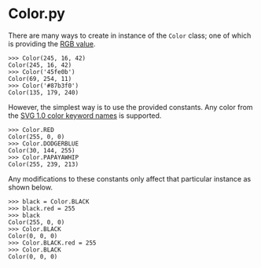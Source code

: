 Color.py
========

There are many ways to create in instance of the `Color` class; one of which is providing the [RGB value](http://www.w3.org/TR/css3-color/#rgb-color).

    >>> Color(245, 16, 42)
    Color(245, 16, 42)
    >>> Color('45fe0b')
    Color(69, 254, 11)
    >>> Color('#87b3f0')
    Color(135, 179, 240)

However, the simplest way is to use the provided constants. Any color from the [SVG 1.0 color keyword names](http://www.w3.org/TR/SVG/types.html#ColorKeywords) is supported.

    >>> Color.RED
    Color(255, 0, 0)
    >>> Color.DODGERBLUE
    Color(30, 144, 255)
    >>> Color.PAPAYAWHIP
    Color(255, 239, 213)

Any modifications to these constants only affect that particular instance as shown below.

    >>> black = Color.BLACK
    >>> black.red = 255
    >>> black
    Color(255, 0, 0)
    >>> Color.BLACK
    Color(0, 0, 0)
    >>> Color.BLACK.red = 255
    >>> Color.BLACK
    Color(0, 0, 0)
